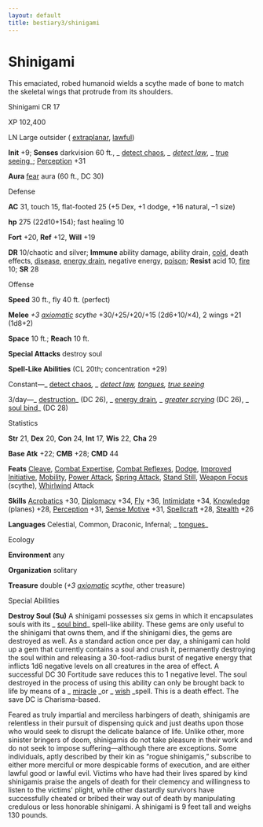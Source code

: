 ```yaml
---
layout: default
title: bestiary3/shinigami
---
```

# Shinigami

This emaciated, robed humanoid wields a scythe made of bone to match the skeletal wings that protrude from its shoulders.

Shinigami CR 17

XP 102,400

LN Large outsider ( [extraplanar](monster_dir/creatureTypes#_extraplanar-subtype), [lawful](monsters/creatureTypes#_lawful-subtype))

**Init** +9; **Senses** darkvision 60 ft., _ [detect chaos](spell_dir/detectChaos#_detect-chaos)_, _ [detect law](spells/detectLaw#_detect-law)_, _ [true seeing](spell_dir/trueSeeing#_true-seeing)_; [Perception](skills/perception#_perception) +31

**Aura** [fear](monster_dir/universalMonsterRules#_fear-(su-or-sp)) aura (60 ft., DC 30)

Defense

**AC** 31, touch 15, flat-footed 25 (+5 Dex, +1 dodge, +16 natural, –1 size)

**hp** 275 (22d10+154); fast healing 10

**Fort** +20, **Ref** +12, **Will** +19

**DR** 10/chaotic and silver; **Immune** ability damage, ability drain, [cold](monster_dir/creatureTypes#_cold-subtype), death effects, [disease](monsters/universalMonsterRules#_disease-(ex-or-su)), [energy drain](monster_dir/universalMonsterRules#_energy-drain), negative energy, [poison](monsters/universalMonsterRules#_poison-(ex-or-su)); **Resist** acid 10, [fire](monster_dir/creatureTypes#_fire-subtype) 10; **SR** 28

Offense

**Speed** 30 ft., fly 40 ft. (perfect)

**Melee** _+3 [axiomatic](magicItems/weapons#_weapons-axiomatic) scythe_ +30/+25/+20/+15 (2d6+10/×4), 2 wings +21 (1d8+2)

**Space** 10 ft.; **Reach** 10 ft.

**Special Attacks** destroy soul

**Spell-Like Abilities** (CL 20th; concentration +29)

Constant—_ [detect chaos](spell_dir/detectChaos#_detect-chaos)_, _ [detect law](spells/detectLaw#_detect-law), [tongues](spell_dir/tongues#_tongues), [true seeing](spells/trueSeeing#_true-seeing)_

3/day—_ [destruction](spell_dir/destruction#_destruction)_ (DC 26), _ [energy drain](spells/energyDrain#_energy-drain)_, _ [greater scrying](spell_dir/scrying#_scrying-greater)_ (DC 26), _ [soul bind](spells/soulBind#_soul-bind)_ (DC 28)

Statistics

**Str** 21, **Dex** 20, **Con** 24, **Int** 17, **Wis** 22, **Cha** 29

**Base Atk** +22; **CMB** +28; **CMD** 44

**Feats** [Cleave](feats#_cleave), [Combat Expertise](feats#_combat-expertise), [Combat Reflexes](feats#_combat-reflexes), [Dodge](feats#_dodge), [Improved Initiative](feats#_improved-initiative), [Mobility](feats#_mobility), [Power Attack](feats#_power-attack), [Spring Attack](feats#_spring-attack), [Stand Still](feats#_stand-still), [Weapon Focus](feats#_weapon-focus) (scythe), [Whirlwind](monster_dir/universalMonsterRules#_whirlwind) Attack

**Skills** [Acrobatics](skills/acrobatics#_acrobatics) +30, [Diplomacy](skill_dir/diplomacy#_diplomacy) +34, [Fly](skills/fly#_fly) +36, [Intimidate](skill_dir/intimidate#_intimidate) +34, [Knowledge](skills/knowledge#_knowledge) (planes) +28, [Perception](skill_dir/perception#_perception) +31, [Sense Motive](skills/senseMotive#_sense-motive) +31, [Spellcraft](skill_dir/spellcraft#_spellcraft) +28, [Stealth](skills/stealth#_stealth) +26

**Languages** Celestial, Common, Draconic, Infernal; _ [tongues](spell_dir/tongues#_tongues)_

Ecology

**Environment** any

**Organization** solitary

**Treasure** double (_+3 [axiomatic](magicItems/weapons#_weapons-axiomatic) scythe_, other treasure)

Special Abilities

**Destroy Soul (Su)** A shinigami possesses six gems in which it encapsulates souls with its _ [soul bind](spell_dir/soulBind#_soul-bind)_ spell-like ability. These gems are only useful to the shinigami that owns them, and if the shinigami dies, the gems are destroyed as well. As a standard action once per day, a shinigami can hold up a gem that currently contains a soul and crush it, permanently destroying the soul within and releasing a 30-foot-radius burst of negative energy that inflicts 1d6 negative levels on all creatures in the area of effect. A successful DC 30 Fortitude save reduces this to 1 negative level. The soul destroyed in the process of using this ability can only be brought back to life by means of a _ [miracle](spells/miracle#_miracle) _or _ [wish](spell_dir/wish#_wish) _spell. This is a death effect. The save DC is Charisma-based.

Feared as truly impartial and merciless harbingers of death, shinigamis are relentless in their pursuit of dispensing quick and just deaths upon those who would seek to disrupt the delicate balance of life. Unlike other, more sinister bringers of doom, shinigamis do not take pleasure in their work and do not seek to impose suffering—although there are exceptions. Some individuals, aptly described by their kin as “rogue shinigamis,” subscribe to either more merciful or more despicable forms of execution, and are either lawful good or lawful evil. Victims who have had their lives spared by kind shinigamis praise the angels of death for their clemency and willingness to listen to the victims' plight, while other dastardly survivors have successfully cheated or bribed their way out of death by manipulating credulous or less honorable shinigami. A shinigami is 9 feet tall and weighs 130 pounds.

